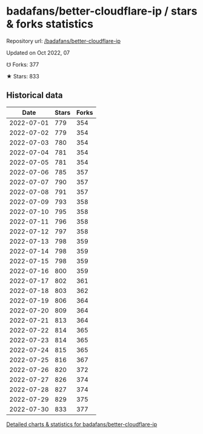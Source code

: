 # badafans/better-cloudflare-ip / stars & forks statistics

Repository url: [/badafans/better-cloudflare-ip](https://github.com/badafans/better-cloudflare-ip)

Updated on Oct 2022, 07

☋ Forks: 377

★ Stars: 833

## Historical data
| Date | Stars | Forks |
|------|-------|-------|
| 2022-07-01 | 779 | 354 | 
| 2022-07-02 | 779 | 354 | 
| 2022-07-03 | 780 | 354 | 
| 2022-07-04 | 781 | 354 | 
| 2022-07-05 | 781 | 354 | 
| 2022-07-06 | 785 | 357 | 
| 2022-07-07 | 790 | 357 | 
| 2022-07-08 | 791 | 357 | 
| 2022-07-09 | 793 | 358 | 
| 2022-07-10 | 795 | 358 | 
| 2022-07-11 | 796 | 358 | 
| 2022-07-12 | 797 | 358 | 
| 2022-07-13 | 798 | 359 | 
| 2022-07-14 | 798 | 359 | 
| 2022-07-15 | 798 | 359 | 
| 2022-07-16 | 800 | 359 | 
| 2022-07-17 | 802 | 361 | 
| 2022-07-18 | 803 | 362 | 
| 2022-07-19 | 806 | 364 | 
| 2022-07-20 | 809 | 364 | 
| 2022-07-21 | 813 | 364 | 
| 2022-07-22 | 814 | 365 | 
| 2022-07-23 | 814 | 365 | 
| 2022-07-24 | 815 | 365 | 
| 2022-07-25 | 816 | 367 | 
| 2022-07-26 | 820 | 372 | 
| 2022-07-27 | 826 | 374 | 
| 2022-07-28 | 827 | 374 | 
| 2022-07-29 | 829 | 375 | 
| 2022-07-30 | 833 | 377 | 


[Detailed charts & statistics for badafans/better-cloudflare-ip](https://reviewgithub.com/rep/badafans/better-cloudflare-ip)
